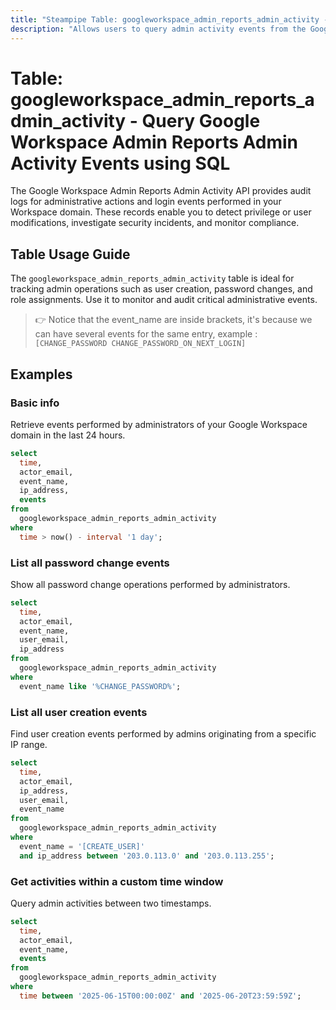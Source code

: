 ```yaml
---
title: "Steampipe Table: googleworkspace_admin_reports_admin_activity - Query Google Workspace Admin Reports Admin Activity Events using SQL"
description: "Allows users to query admin activity events from the Google Workspace Admin Reports API, providing insights into administrative actions and login events."
---
```


# Table: googleworkspace_admin_reports_admin_activity - Query Google Workspace Admin Reports Admin Activity Events using SQL

The Google Workspace Admin Reports Admin Activity API provides audit logs for administrative actions and login events performed in your Workspace domain. These records enable you to detect privilege or user modifications, investigate security incidents, and monitor compliance.

## Table Usage Guide

The `googleworkspace_admin_reports_admin_activity` table is ideal for tracking admin operations such as user creation, password changes, and role assignments. Use it to monitor and audit critical administrative events.

> :point_right: Notice that the event_name are inside brackets, it's because we can have several events for the same entry, example : `[CHANGE_PASSWORD CHANGE_PASSWORD_ON_NEXT_LOGIN]`

## Examples

### Basic info

Retrieve events performed by administrators of your Google Workspace domain in the last 24 hours.

```sql
select
  time,
  actor_email,
  event_name,
  ip_address,
  events
from
  googleworkspace_admin_reports_admin_activity
where
  time > now() - interval '1 day';
```

### List all password change events

Show all password change operations performed by administrators.

```sql
select
  time,
  actor_email,
  event_name,
  user_email,
  ip_address
from
  googleworkspace_admin_reports_admin_activity
where
  event_name like '%CHANGE_PASSWORD%';
```

### List all user creation events

Find user creation events performed by admins originating from a specific IP range.

```sql
select
  time,
  actor_email,
  ip_address,
  user_email,
  event_name
from
  googleworkspace_admin_reports_admin_activity
where
  event_name = '[CREATE_USER]'
  and ip_address between '203.0.113.0' and '203.0.113.255';
```

### Get activities within a custom time window

Query admin activities between two timestamps.

```sql
select
  time,
  actor_email,
  event_name,
  events
from
  googleworkspace_admin_reports_admin_activity
where
  time between '2025-06-15T00:00:00Z' and '2025-06-20T23:59:59Z';
```
